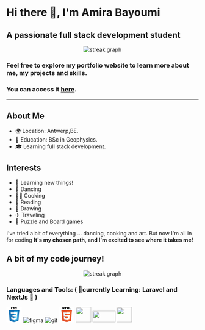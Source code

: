 # Hi there 👋, I'm Amira Bayoumi
## A passionate full stack development student




<div align="center">
  <img src="https://user-images.githubusercontent.com/74038190/213760705-0d5bf320-4f43-4352-b74b-0889ae726bf7.gif" height="220" alt="streak graph"  />
</div>


### Feel free to explore my portfolio website to learn more about me, my projects and skills.
### You can access it [here](https://amira-portfolio.surge.sh/).

--------------------------------------------------------------------------


## About Me

- 🌍 Location: Antwerp,BE.
- 🏫 Education: BSc in Geophysics.
- 🎓 Learning full stack development.

## Interests

- 🔭 Learning new things!
- 💃 Dancing
- 👩‍🍳 Cooking
- 📖 Reading
- 🎨 Drawing
- ✈ Traveling
- 🧩 Puzzle and Board games

I've tried a bit of everything ... dancing, cooking and art. 
But now I'm all in for coding **It's my chosen path, and I'm excited to see
where it takes me!**





## A bit of my code journey!

<div align="center">
  <img src="https://streak-stats.demolab.com?user=amirabayoumi&locale=en&mode=daily&theme=dark&hide_border=false&border_radius=5&order=3" height="220" alt="streak graph"  />
</div>



### Languages and Tools: ( 🔭currently Learning:  Laravel and NextJs 🔭 ) 

<img src="https://raw.githubusercontent.com/devicons/devicon/master/icons/css3/css3-original-wordmark.svg" alt="css3" width="40" height="40"/> <img src="https://www.vectorlogo.zone/logos/figma/figma-icon.svg" alt="figma" width="40" height="40"/>        <img src="https://www.vectorlogo.zone/logos/git-scm/git-scm-icon.svg" alt="git" width="40" height="40"/>       <img src="https://raw.githubusercontent.com/devicons/devicon/master/icons/html5/html5-original-wordmark.svg" alt="html5" width="40" height="40"/>         <img src="https://cdn.pixabay.com/photo/2015/04/23/17/41/javascript-736400_1280.png" width="40" height="40"> <img src="https://cdn.freebiesupply.com/logos/large/2x/php-1-logo-png-transparent.png"  width="60" height="30">     <img src="https://cdn.iconscout.com/icon/free/png-512/free-node-js-logo-icon-download-in-svg-png-gif-file-formats--nodejs-programming-language-pack-logos-icons-1174925.png?f=webp&w=512"  width="40" height="40">





